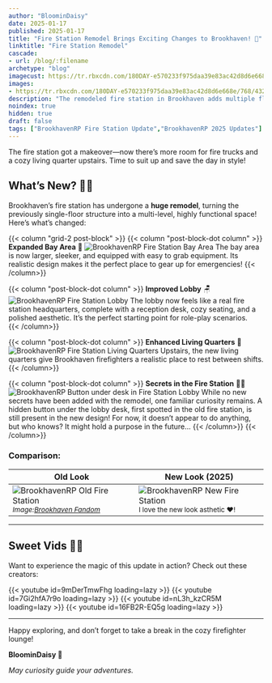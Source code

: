 ```yaml
---
author: "BloominDaisy"
date: 2025-01-17
published: 2025-01-17
title: "Fire Station Remodel Brings Exciting Changes to Brookhaven! 🚒"
linktitle: "Fire Station Remodel"
cascade:
- url: /blog/:filename
archetype: "blog"
imagecust: https://tr.rbxcdn.com/180DAY-e570233f975daa39e83ac42d8d6e668e/768/432/Image/Png/noFilter
images:
- https://tr.rbxcdn.com/180DAY-e570233f975daa39e83ac42d8d6e668e/768/432/Image/Png/noFilter
description: "The remodeled fire station in Brookhaven adds multiple floors, updated living quarters, and a spacious bay area for immersive role-play."
noindex: true
hidden: true
draft: false
tags: ["BrookhavenRP Fire Station Update","BrookhavenRP 2025 Updates"]
---
```


The fire station got a makeover—now there’s more room for fire trucks and a cozy living quarter upstairs. Time to suit up and save the day in style!

## What’s New? 🚒✨

Brookhaven’s fire station has undergone a **huge remodel**, turning the previously single-floor structure into a multi-level, highly functional space! Here’s what’s changed:



{{< column "grid-2 post-block" >}}
{{< column "post-block-dot column" >}}
**Expanded Bay Area** 🚨
![BrookhavenRP Fire Station Bay Area](/images/blog/firestation_update_bay.png)
The bay area is now larger, sleeker, and equipped with easy to grab equipment. Its realistic design makes it the perfect place to gear up for emergencies! 
{{< /column>}}

{{< column "post-block-dot column" >}}
**Improved Lobby** 🪑
![BrookhavenRP Fire Station Lobby](/images/blog/firestation_update_lobby.png)
The lobby now feels like a real fire station headquarters, complete with a reception desk, cozy seating, and a polished aesthetic. It’s the perfect starting point for role-play scenarios.  
{{< /column>}}

{{< column "post-block-dot column" >}}
**Enhanced Living Quarters** 🛌
![BrookhavenRP Fire Station Living Quarters](/images/blog/firestation_update_living_quarters.png)
Upstairs, the new living quarters give Brookhaven firefighters a realistic place to rest between shifts.
{{< /column>}}

{{< column "post-block-dot column" >}}
**Secrets in the Fire Station** 🕵️‍♀️
![BrookhavenRP Button under desk in Fire Station Lobby](/images/blog/firestation_update_button_under_desk.png)
While no new secrets have been added with the remodel, one familiar curiosity remains. A hidden button under the lobby desk, first spotted in the old fire station, is still present in the new design! For now, it doesn’t appear to do anything, but who knows? It might hold a purpose in the future...
{{< /column>}}
{{< /column>}}

### Comparison:  
| **Old Look**                     | **New Look (2025)**                     |
|---------------------------------------------|------------------------------------------|
| ![BrookhavenRP Old Fire Station](/images/blog/firestation_update_old_model.webp?height=auto&width=800px)<sub>_Image:[Brookhaven Fandom](https://official-brookhaven.fandom.com/wiki/Official_Brookhaven_Wiki)_</sub> | ![BrookhavenRP New Fire Station](/images/blog/firestation_update_front.png?height=auto&width=800px)<sub>I love the new look asthetic :hearts:!<sub> |

---

## Sweet Vids 🎥✨
Want to experience the magic of this update in action? Check out these creators:

<div class="grid-2 post-vid-dot">
{{< youtube id=9mDerTmwFhg loading=lazy >}}
{{< youtube id=7Gi2hfA7r9o loading=lazy >}}
{{< youtube id=nL3h_kzCR5M loading=lazy >}}
{{< youtube id=16FB2R-EQ5g loading=lazy >}}
</div>

---
 

Happy exploring, and don’t forget to take a break in the cozy firefighter lounge!

**BloominDaisy 💜**

_May curiosity guide your adventures._
